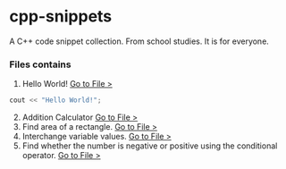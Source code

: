 # cpp-snippets
A C++ code snippet collection. From school studies. It is for everyone.
### Files contains
1. Hello World!
   [Go to File >](https://github.com/dcdunkan/cpp-snippets/blob/main/001%20hello-world.cpp)
``` cpp
cout << "Hello World!";
```
2. Addition Calculator
   [Go to File >](https://github.com/dcdunkan/cpp-snippets/blob/main/002%20basic-calculator.cpp)
3. Find area of a rectangle.
   [Go to File >](https://github.com/dcdunkan/cpp-snippets/blob/main/003%20find-area-rectangle.cpp)
4. Interchange variable values.
   [Go to File >](https://github.com/dcdunkan/cpp-snippets/blob/main/003%20find-area-rectangle.cpp)
5. Find whether the number is negative or positive using the conditional operator.
   [Go to File >](www.google.com)
